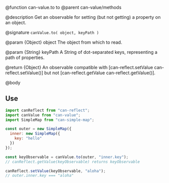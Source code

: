 @function can-value.to to
@parent can-value/methods

@description Get an observable for setting (but not getting) a property on an object.

@signature `canValue.to( object, keyPath )`

  @param {Object} object The object from which to read.

  @param {String} keyPath A String of dot-separated keys, representing a path of properties.

  @return {Object} An observable compatible with [can-reflect.setValue can-reflect.setValue()]
  but not [can-reflect.getValue can-reflect.getValue()].

@body

## Use

```js
import canReflect from "can-reflect";
import canValue from "can-value";
import SimpleMap from "can-simple-map";

const outer = new SimpleMap({
  inner: new SimpleMap({
    key: "hello"
  })
});

const keyObservable = canValue.to(outer, "inner.key");
// canReflect.getValue(keyObservable) returns keyObservable

canReflect.setValue(keyObservable, "aloha");
// outer.inner.key === "aloha"
```
